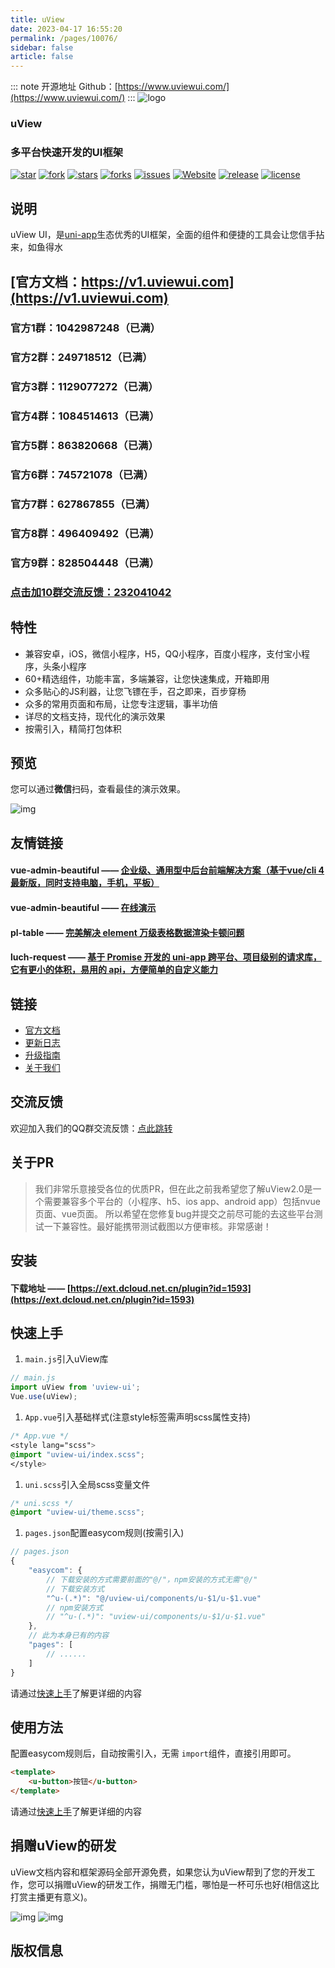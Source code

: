 ```yaml
---
title: uView
date: 2023-04-17 16:55:20
permalink: /pages/10076/
sidebar: false
article: false
---
```

::: note 开源地址
Github：[https://www.uviewui.com/](https://www.uviewui.com/)
:::
![logo](https://uviewui.com/common/logo.png)

### uView

### 多平台快速开发的UI框架

[![star](https://gitee.com/umicro/uView/badge/star.svg?theme=gvp)](https://gitee.com/umicro/uView/stargazers) [![fork](https://gitee.com/umicro/uView/badge/fork.svg?theme=gvp)](https://gitee.com/umicro/uView/members) [![stars](https://img.shields.io/github/stars/YanxinNet/uView?style=flat-square&logo=GitHub)](https://github.com/umicro/uView) [![forks](https://img.shields.io/github/forks/YanxinNet/uView?style=flat-square&logo=GitHub)](https://github.com/umicro/uView) [![issues](https://img.shields.io/github/issues/YanxinNet/uView?style=flat-square&logo=GitHub)](https://github.com/umicro/uView/issues) [![Website](https://img.shields.io/badge/uView-up-blue?style=flat-square)](https://uviewui.com) [![release](https://img.shields.io/github/v/release/YanxinNet/uView?style=flat-square)](https://gitee.com/umicro/uView/releases) [![license](https://img.shields.io/github/license/YanxinNet/uView?style=flat-square)](https://en.wikipedia.org/wiki/MIT_License)

## 说明

uView UI，是[uni-app](https://uniapp.dcloud.io/)生态优秀的UI框架，全面的组件和便捷的工具会让您信手拈来，如鱼得水

## [官方文档：https://v1.uviewui.com](https://v1.uviewui.com)

### 官方1群：1042987248（已满）

### 官方2群：249718512（已满）

### 官方3群：1129077272（已满）

### 官方4群：1084514613（已满）

### 官方5群：863820668（已满）

### 官方6群：745721078（已满）

### 官方7群：627867855（已满）

### 官方8群：496409492（已满）

### 官方9群：828504448（已满）

### [点击加10群交流反馈：232041042](https://jq.qq.com/?_wv=1027&k=KnbeceDU)

## 特性

- 兼容安卓，iOS，微信小程序，H5，QQ小程序，百度小程序，支付宝小程序，头条小程序
- 60+精选组件，功能丰富，多端兼容，让您快速集成，开箱即用
- 众多贴心的JS利器，让您飞镖在手，召之即来，百步穿杨
- 众多的常用页面和布局，让您专注逻辑，事半功倍
- 详尽的文档支持，现代化的演示效果
- 按需引入，精简打包体积

## 预览

您可以通过**微信**扫码，查看最佳的演示效果。



![img](https://uviewui.com/common/weixin_mini_qrcode.png)

## 友情链接

#### **vue-admin-beautiful** —— [企业级、通用型中后台前端解决方案（基于vue/cli 4 最新版，同时支持电脑，手机，平板）](https://github.com/chuzhixin/vue-admin-beautiful)

#### **vue-admin-beautiful** —— [在线演示](http://beautiful.panm.cn/vue-admin-beautiful/#/index)

#### **pl-table** —— [完美解决 element 万级表格数据渲染卡顿问题](https://github.com/livelyPeng/pl-table)

#### **luch-request** —— [基于 Promise 开发的 uni-app 跨平台、项目级别的请求库，它有更小的体积，易用的 api，方便简单的自定义能力](https://www.quanzhan.co/luch-request/)



## 链接

- [官方文档](https://v1.uviewui.com/)
- [更新日志](https://v1.uviewui.com/components/changelog.html)
- [升级指南](https://v1.uviewui.com/components/changelog.html)
- [关于我们](https://v1.uviewui.com/cooperation/about.html)

## 交流反馈

欢迎加入我们的QQ群交流反馈：[点此跳转](https://www.uviewui.com/components/addQQGroup.html)

## 关于PR

> 我们非常乐意接受各位的优质PR，但在此之前我希望您了解uView2.0是一个需要兼容多个平台的（小程序、h5、ios app、android app）包括nvue页面、vue页面。 所以希望在您修复bug并提交之前尽可能的去这些平台测试一下兼容性。最好能携带测试截图以方便审核。非常感谢！

## 安装

#### **下载地址** —— [https://ext.dcloud.net.cn/plugin?id=1593](https://ext.dcloud.net.cn/plugin?id=1593)

## 快速上手

1. `main.js`引入uView库

```js
// main.js
import uView from 'uview-ui';
Vue.use(uView);
```

1. `App.vue`引入基础样式(注意style标签需声明scss属性支持)

```css
/* App.vue */
<style lang="scss">
@import "uview-ui/index.scss";
</style>
```

1. `uni.scss`引入全局scss变量文件

```css
/* uni.scss */
@import "uview-ui/theme.scss";
```

1. `pages.json`配置easycom规则(按需引入)

```js
// pages.json
{
    "easycom": {
        // 下载安装的方式需要前面的"@/"，npm安装的方式无需"@/"
        // 下载安装方式
        "^u-(.*)": "@/uview-ui/components/u-$1/u-$1.vue"
        // npm安装方式
        // "^u-(.*)": "uview-ui/components/u-$1/u-$1.vue"
    },
    // 此为本身已有的内容
    "pages": [
        // ......
    ]
}
```

请通过[快速上手](https://uviewui.com/components/quickstart.html)了解更详细的内容

## 使用方法

配置easycom规则后，自动按需引入，无需 `import`组件，直接引用即可。

```html
<template>
    <u-button>按钮</u-button>
</template>
```

请通过[快速上手](https://uviewui.com/components/quickstart.html)了解更详细的内容

## 捐赠uView的研发

uView文档内容和框架源码全部开源免费，如果您认为uView帮到了您的开发工作，您可以捐赠uView的研发工作，捐赠无门槛，哪怕是一杯可乐也好(相信这比打赏主播更有意义)。

![img](https://uviewui.com/common/wechat.png) ![img](https://uviewui.com/common/alipay.png)

## 版权信息